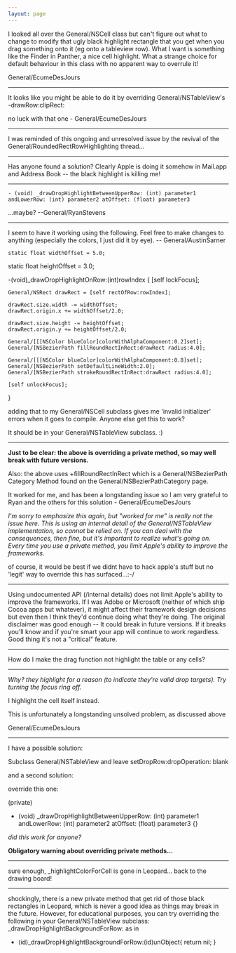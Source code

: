 ```yaml
---
layout: page
---
```


I looked all over the General/NSCell class but can't figure out what to change to modify that ugly black highlight rectangle that you get when you drag something onto it (eg onto a tableview row).  What I want is something like the Finder in Panther, a nice cell highlight.  What a strange choice for default behaviour in this class with no apparent way to overrule it!

General/EcumeDesJours

----
It looks like you might be able to do it by overriding General/NSTableView's -drawRow:clipRect:

no luck with that one - General/EcumeDesJours

----
I was reminded of this ongoing and unresolved issue by the revival of the General/RoundedRectRowHighlighting thread...   

----

Has anyone found a solution?  Clearly Apple is doing it somehow in Mail.app and Address Book -- the black highlight is killing me!

----
    - (void) _drawDropHighlightBetweenUpperRow: (int) parameter1 andLowerRow: (int) parameter2 atOffset: (float) parameter3

...maybe? --General/RyanStevens

----

I seem to have it working using the following.  Feel free to make changes to anything (especially the colors, I just did it by eye). -- General/AustinSarner

    static float widthOffset = 5.0;
static float heightOffset = 3.0;

-(void)_drawDropHighlightOnRow:(int)rowIndex
{
	[self lockFocus];
	
	General/NSRect drawRect = [self rectOfRow:rowIndex];
	
	drawRect.size.width -= widthOffset;
	drawRect.origin.x += widthOffset/2.0;

	drawRect.size.height -= heightOffset;
	drawRect.origin.y += heightOffset/2.0;
	
	General/[[[NSColor blueColor]colorWithAlphaComponent:0.2]set];
	General/[NSBezierPath fillRoundRectInRect:drawRect radius:4.0];

	General/[[[NSColor blueColor]colorWithAlphaComponent:0.8]set];
	General/[NSBezierPath setDefaultLineWidth:2.0];
	General/[NSBezierPath strokeRoundRectInRect:drawRect radius:4.0];

	[self unlockFocus];
}

adding that to my General/NSCell subclass gives me 'invalid initializer' errors when it goes to compile.  Anyone else get this to work?

It should be in your General/NSTableView subclass. :)

----

**Just to be clear:  the above is overriding a private method, so may well break with future versions.**

Also: the above uses +fillRoundRectInRect which is a General/NSBezierPath Category Method found on the General/NSBezierPathCategory page.

It worked for me, and has been a longstanding issue so I am very grateful to Ryan and the others for this solution - General/EcumeDesJours

*I'm sorry to emphasize this again, but "worked for me" is really not the issue here.  This is using an internal detail of the General/NSTableView implementation, so cannot be relied on.  If you can deal with the consequences, then fine, but it's important to realize what's going on.  Every time you use a private method, you limit Apple's ability to improve the frameworks.*

of course, it would be best if we didnt have to hack apple's stuff but no 'legit' way to override this has surfaced...:-/

----
Using undocumented API (/internal details) does not limit Apple's ability to improve the frameworks. If I was Adobe or Microsoft (neither of which ship Cocoa apps but whatever), it might affect their framework design decisions but even then I think they'd continue doing what they're doing. The original disclaimer was good enough -- It could break in future versions. If it breaks you'll know and if you're smart your app will continue to work regardless. Good thing it's not a "critical" feature.

----

How do I make the drag function not highlight the table or any cells?

----

*Why? they highlight for a reason (to indicate they're valid drop targets). Try turning the focus ring off.*

I highlight the cell itself instead.

This is unfortunately a longstanding unsolved problem, as discussed above

General/EcumeDesJours

----

I have a possible solution:

Subclass General/NSTableView and leave setDropRow:dropOperation: blank

and a second solution:

override this one:

(private)

- (void) _drawDropHighlightBetweenUpperRow: (int) parameter1 andLowerRow: (int) parameter2 atOffset: (float) parameter3
{}

*did this work for anyone?*

**Obligatory warning about overriding private methods...**

----

sure enough, _highlightColorForCell is gone in Leopard...  back to the drawing board!

----

shockingly, there is a new private method that get rid of those black rectangles in Leopard, which is never a good idea as things may break in the future. However, for educational purposes, you can try overriding the following in your General/NSTableView subclass: _drawDropHighlightBackgroundForRow: as in

- (id)_drawDropHighlightBackgroundForRow:(id)unObject{ return nil; }